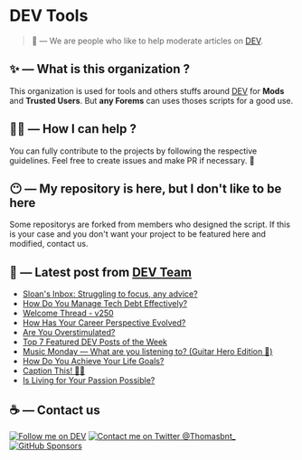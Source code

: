 # DEV Tools

> 🔧 — We are people who like to help moderate articles on [DEV](https://dev.to).

## ✨ — What is this organization ?

This organization is used for tools and others stuffs around [DEV](https://dev.to) for **Mods** and **Trusted Users**. But __any Forems__ can uses thoses scripts for a good use.


## 💪🏼 — How I can help ?

You can fully contribute to the projects by following the respective guidelines. Feel free to create issues and make PR if necessary. 🎉

## 😶 — My repository is here, but I don't like to be here

Some repositorys are forked from members who designed the script. If this is your case and you don't want your project to be featured here and modified, contact us.

## 📝 — Latest post from [DEV Team](https://dev.to/devteam)

<!-- BLOG-POST-LIST:START -->
- [Sloan&#39;s Inbox: Struggling to focus, any advice?](https://dev.to/devteam/sloans-inbox-struggling-to-focus-any-advice-13b0)
- [How Do You Manage Tech Debt Effectively?](https://dev.to/devteam/how-do-you-manage-tech-debt-effectively-2ekf)
- [Welcome Thread - v250](https://dev.to/devteam/welcome-thread-v250-1hhd)
- [How Has Your Career Perspective Evolved?](https://dev.to/devteam/how-has-your-career-perspective-evolved-aj7)
- [Are You Overstimulated?](https://dev.to/devteam/are-you-overstimulated-p3m)
- [Top 7 Featured DEV Posts of the Week](https://dev.to/devteam/top-7-featured-dev-posts-of-the-week-4ho)
- [Music Monday — What are you listening to? &lpar;Guitar Hero Edition 🎸&rpar;](https://dev.to/devteam/music-monday-what-are-you-listening-to-guitar-hero-edition--3595)
- [How Do You Achieve Your Life Goals?](https://dev.to/devteam/how-do-you-achieve-your-life-goals-5bkj)
- [Caption This! 🤔💭](https://dev.to/devteam/caption-this-33a9)
- [Is Living for Your Passion Possible?](https://dev.to/devteam/is-living-for-your-passion-possible-2gdf)
<!-- BLOG-POST-LIST:END -->


## ☕ — Contact us

[![Follow me on DEV](https://img.shields.io/badge/dev.to-%2308090A.svg?&style=for-the-badge&logo=dev.to&logoColor=white&alt=devto)](https://dev.to/thomasbnt)
[![Contact me on Twitter @Thomasbnt_](https://img.shields.io/badge/Contact%20me%20on%20Twitter-%231DA1F2.svg?&style=for-the-badge&logo=twitter&logoColor=white&alt=twitter)](https://twitter.com/messages/1142357270-1142357270?text=Hello,%20I%20contact%20you%20from%20devtotools%20&recipient_id=1142357270) [![GitHub Sponsors](https://img.shields.io/badge/Sponsor%20me-%23EA54AE.svg?&style=for-the-badge&logo=github-sponsors&logoColor=white)](https://github.com/sponsors/thomasbnt)



